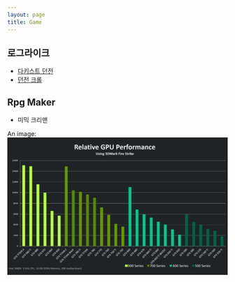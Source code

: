 ```yaml
---
layout: page
title: Game
---
```


## 로그라이크

* [다키스트 던전](http://hyde.getpoole.com)
* [던전 크롤](http://lanyon.getpoole.com)

## Rpg Maker

* 미믹 크리맨

An image: ![gras](/game/vga.jpg)

